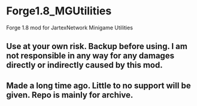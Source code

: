 # Forge1.8_MGUtilities
Forge 1.8 mod for JartexNetwork Minigame Utilities

## Use at your own risk. Backup before using. I am not responsible in any way for any damages directly or indirectly caused by this mod.
## Made a long time ago. Little to no support will be given. Repo is mainly for archive.
